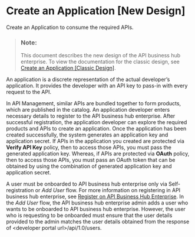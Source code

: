 <!-- loioa501a6d6c5ee466d99de270b07771126 -->

# Create an Application \[New Design\]

Create an Application to consume the required APIs.

> ### Note:  
> This document describes the new design of the API business hub enterprise. To view the documentation for the classic design, see [Create an Application \[Classic Design\]](create-an-application-classic-design-7b4e71b.md).

An application is a discrete representation of the actual developer’s application. It provides the developer with an API key to pass-in with every request to the API.

In API Management, similar APIs are bundled together to form products, which are published in the catalog. An application developer enters necessary details to register to the API business hub enterprise. After successful registration, the application developer can explore the required products and APIs to create an application. Once the application has been created successfully, the system generates an appIication key and application secret. If APIs in the application you created are protected via **Verify API Key** policy, then to access those APIs, you must pass the generated application key. Whereas, if APIs are protected via **OAuth** policy, then to access those APIs, you must pass an OAuth token that can be obtained by using the combination of generated appIication key and application secret.

A user must be onboarded to API business hub enterprise only via Self-registration or *Add User* flow. For more information on registering in API business hub enterprise, see [Register on API Business Hub Enterprise](register-on-api-business-hub-enterprise-c85fafe.md). In the *Add User* flow, the API business hub enterprise admin adds a user who wants to be onboarded to API business hub enterprise. However, the user who is requesting to be onboarded must ensure that the user details provided to the admin matches the user details obtained from the response of <developer portal url\>/api/1.0/users.

